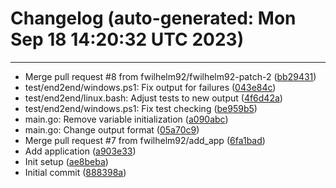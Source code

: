 # Changelog (auto-generated: Mon Sep 18 14:20:32 UTC 2023)
-------------------------------------
* Merge pull request #8 from fwilhelm92/fwilhelm92-patch-2 ([bb29431](https://github.com/fwilhelm92/gha-demo/commit/bb29431))
* test/end2end/windows.ps1: Fix output for failures ([043e84c](https://github.com/fwilhelm92/gha-demo/commit/043e84c))
* test/end2end/linux.bash: Adjust tests to new output ([4f6d42a](https://github.com/fwilhelm92/gha-demo/commit/4f6d42a))
* test/end2end/windows.ps1: Fix test checking ([be959b5](https://github.com/fwilhelm92/gha-demo/commit/be959b5))
* main.go: Remove variable initialization ([a090abc](https://github.com/fwilhelm92/gha-demo/commit/a090abc))
* main.go: Change output format ([05a70c9](https://github.com/fwilhelm92/gha-demo/commit/05a70c9))
* Merge pull request #7 from fwilhelm92/add_app ([6fa1bad](https://github.com/fwilhelm92/gha-demo/commit/6fa1bad))
* Add application ([a903e33](https://github.com/fwilhelm92/gha-demo/commit/a903e33))
* Init setup ([ae8beba](https://github.com/fwilhelm92/gha-demo/commit/ae8beba))
* Initial commit ([888398a](https://github.com/fwilhelm92/gha-demo/commit/888398a))
